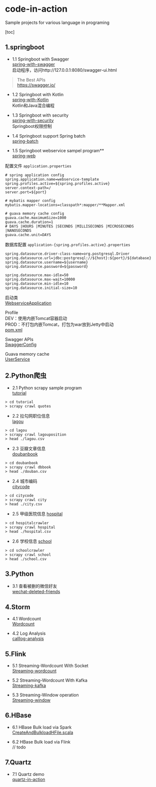 # code-in-action
Sample projects for various language in programing

[toc]

## 1.springboot
- 1.1 Springboot with Swagger   
[spring-with-swagger](https://github.com/BowenSun90/code-in-action/tree/master/springboot-in-action/spring-with-swagger)   
启动程序，访问http://127.0.0.1:8080/swagger-ui.html  
>The Best APIs   
https://swagger.io/   


- 1.2 Springboot with Kotlin    
[spring-with-Kotlin](https://github.com/BowenSun90/code-in-action/tree/master/springboot-in-action/spring-with-kotlin)   
Kotlin和Java混合编程  


- 1.3 Springboot with security   
[spring-with-security](https://github.com/BowenSun90/code-in-action/tree/master/springboot-in-action/spring-with-security)    
Springboot权限控制   


- 1.4 Springboot support Spring batch  
[spring-batch](https://github.com/BowenSun90/code-in-action/tree/master/springboot-in-action/spring-batch)


- 1.5 Springboot webservice sampel program**       
[spring-web](https://github.com/BowenSun90/code-in-action/tree/master/springboot-in-action/spring-boot-web)

配置文件 `application.properties`
```
# spring application config
spring.application.name=webservice-template
spring.profiles.active=${spring.profiles.active}
server.context-path=/
server.port=${port}

# mybatis mapper config
mybatis.mapper-locations=classpath*:mapper/**Mapper.xml

# guava memory cache config
guava.cache.maximumSize=1000
guava.cache.duration=1
# DAYS |HOURS |MINUTES |SECONDS |MILLISECONDS |MICROSECONDS |NANOSECONDS
guava.cache.unit=DAYS
```

数据库配置 `application-{spring.profiles.active}.properties`
```
spring.datasource.driver-class-name=org.postgresql.Driver
spring.datasource.url=jdbc:postgresql://${host}:${port}/${database}
spring.datasource.username=${username}
spring.datasource.password=${password}

spring.datasource.max-idle=50
spring.datasource.max-wait=10000
spring.datasource.min-idle=10
spring.datasource.initial-size=10
```

启动类   
[WebserviceApplication](https://github.com/BowenSun90/client-collection/blob/master/spring-boot-web/src/main/java/com/alex/space/springboot/WebserviceApplication.java)   

Profile     
DEV：使用内嵌Tomcat容器启动     
PROD：不打包内嵌Tomcat，打包为war放到Jetty中启动   
[pom.xml](https://github.com/BowenSun90/client-collection/blob/master/spring-boot-web/pom.xml)   

Swagger APIs   
[SwaggerConfig](https://github.com/BowenSun90/client-collection/blob/master/spring-boot-web/src/main/java/com/alex/space/springboot/cfg/SwaggerConfig.java)  

Guava memory cache   
[UserService](https://github.com/BowenSun90/client-collection/blob/master/spring-boot-web/src/main/java/com/alex/space/springboot/service/UserService.java)   



## 2.Python爬虫
- 2.1 Python scrapy sample program   
[tutorial](https://github.com/BowenSun90/code-in-action/tree/master/python-scrapy-collection/tutorial)
```
> cd tutorial
> scrapy crawl quotes
```


- 2.2 拉勾网职位信息  
[lagou](https://github.com/BowenSun90/code-in-action/tree/master/python-scrapy-collection/lagou)  
```
> cd lagou
> scrapy crawl lagouposition
> head ./lagou.csv
```


- 2.3 豆瓣文章信息  
[doubanbook](https://github.com/BowenSun90/code-in-action/tree/master/python-scrapy-collection/doubanbook)  
```
> cd doubanbook
> scrapy crawl dbbook
> head ./douban.csv
```


- 2.4 城市编码  
[citycode](https://github.com/BowenSun90/code-in-action/tree/master/python-scrapy-collection/citycode)  
```
> cd citycode
> scrapy crawl city
> head ./city.csv
```


- 2.5 甲级医院信息
[hospital](https://github.com/BowenSun90/code-in-action/tree/master/python-scrapy-collection/hospitalcrawler)  
```
> cd hospitalcrawler
> scrapy crawl hospital
> head ./hospital.csv
```


- 2.6 学校信息
[school](https://github.com/BowenSun90/code-in-action/tree/master/python-scrapy-collection/schoolcrawler)  
```
> cd schoolcrawler
> scrapy crawl school
> head ./school.csv
```



## 3.Python
- 3.1 查看被删的微信好友  
[wechat-deleted-friends](https://github.com/BowenSun90/code-in-action/tree/master/python-in-action/wechat-deleted-friends)



## 4.Storm
- 4.1 Wordcount   
[Wordcount](https://github.com/BowenSun90/code-in-action/tree/master/storm-in-action/Wordcount)   


- 4.2 Log Analysis   
[calllog-analysis](https://github.com/BowenSun90/code-in-action/tree/master/storm-in-action/calllog-analysis)   



## 5.Flink
- 5.1 Streaming-Wordcount With Socket    
[Streaming-wordcount](https://github.com/BowenSun90/code-in-action/tree/master/flink-in-action/streaming-wordcount)   


- 5.2 Streaming-Wordcount With Kafka   
[Streaming-kafka](https://github.com/BowenSun90/code-in-action/tree/master/flink-in-action/streaming-kafka)


- 5.3 Streaming-Window operation      
[Streaming-window](https://github.com/BowenSun90/code-in-action/tree/master/flink-in-action/streaming-window)   


## 6.HBase
- 6.1 HBase Bulk load via Spark    
[CreateAndBulkloadHFile.scala](https://github.com/BowenSun90/code-in-action/blob/master/hbase-in-action/src/main/scala/com/alex/space/hbase/spark/CreateAndBulkloadHFile.scala)

- 6.2 HBase Bulk load via Flink    
// todo


## 7.Quartz
- 7.1 Quartz demo     
[quartz-in-action](https://github.com/BowenSun90/code-in-action/blob/master/quartz-in-action)
